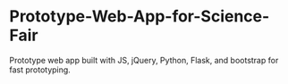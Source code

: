 # Prototype-Web-App-for-Science-Fair
Prototype web app built with JS, jQuery, Python, Flask, and bootstrap for fast prototyping.
